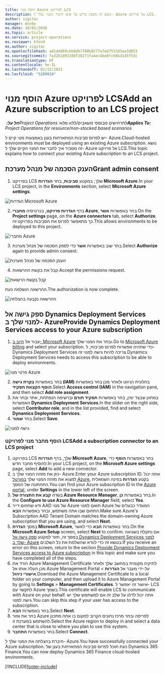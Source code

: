 ```yaml
---
title: הוסף מנוי Azure לפרויקט LCS
description: נושא זה מספק מידע על אופן חיבור המנוי שלך ל- Azure אל פרויקט LCS.
author: sigitac
manager: Annbe
ms.date: 10/01/2020
ms.topic: article
ms.service: project-operations
ms.reviewer: kfend
ms.author: sigitac
ms.openlocfilehash: ad1ddd69cbb8db7780b8277a7ed7533d3ea3d053
ms.sourcegitcommit: fa32b1893286f20271fa4ec4be8fc68bd135f53c
ms.translationtype: HT
ms.contentlocale: he-IL
ms.lasthandoff: 02/15/2021
ms.locfileid: "5289910"
---
```

# <a name="add-an-azure-subscription-to-an-lcs-project"></a><span data-ttu-id="47650-103">הוסף מנוי Azure לפרויקט LCS</span><span class="sxs-lookup"><span data-stu-id="47650-103">Add an Azure subscription to an LCS project</span></span>

<span data-ttu-id="47650-104">_**חל על:** ‏Project Operations לתרחישים מבוססי משאבים/ללא מלאי_</span><span class="sxs-lookup"><span data-stu-id="47650-104">_**Applies To:** Project Operations for resource/non-stocked based scenarios_</span></span>

<span data-ttu-id="47650-105">יש לפרוס סביבות המתארחות בענן באמצעות מנוי קיים ל- Azure.</span><span class="sxs-lookup"><span data-stu-id="47650-105">Cloud-hosted environments must be deployed using an existing Azure subscription.</span></span> <span data-ttu-id="47650-106">נושא זה מסביר איך לחבר את המנוי הקיים שלך ל- Azure אל פרויקט LCS.</span><span class="sxs-lookup"><span data-stu-id="47650-106">This topic explains how to connect your existing Azure subscription to an LCS project.</span></span> 

## <a name="grant-admin-consent"></a><span data-ttu-id="47650-107">הענק הסכמה של מנהל מערכת</span><span class="sxs-lookup"><span data-stu-id="47650-107">Grant admin consent</span></span>

1. <span data-ttu-id="47650-108">בפרויקט LCS שלך, במקטע **סביבות**, בחר **הגדרות Microsoft Azure**.</span><span class="sxs-lookup"><span data-stu-id="47650-108">In your LCS project, in the **Environments** section, select **Microsoft Azure settings**.</span></span>

![הגדרות Microsoft Azure](./media/1MicrosoftAzureSettings.png)

2. <span data-ttu-id="47650-110">בדף **הגדרות פרויקט**, בכרטיסיה **מחברי Azure**, בחר באפשרות **אשר**.</span><span class="sxs-lookup"><span data-stu-id="47650-110">On the **Project settings** page, on the **Azure connectors** tab, select **Authorize**.</span></span> <span data-ttu-id="47650-111">כך מתאפשר לפרוס את הסביבות בפרויקט זה.</span><span class="sxs-lookup"><span data-stu-id="47650-111">This allows environments to be deployed to this project.</span></span>

![מחברי Azure](./media/2AzureConnectors.png)

3. <span data-ttu-id="47650-113">בחר שוב באפשרות **אשר** כדי לספק הסכמה של מנהל מערכת.</span><span class="sxs-lookup"><span data-stu-id="47650-113">Select **Authorize** again to provide admin consent.</span></span>

![הענק הסכמה של מנהל מערכת](./media/3GrantAdminConsent.png)

4. <span data-ttu-id="47650-115">קבל את בקשת ההרשאות.</span><span class="sxs-lookup"><span data-stu-id="47650-115">Accept the permissions request.</span></span>

![קבל בקשת הרשאות](./media/4AcceptPermissionRequest.png)

<span data-ttu-id="47650-117">ההרשאה הושלמה כעת.</span><span class="sxs-lookup"><span data-stu-id="47650-117">The authorization is now complete.</span></span> 

![ההרשאה נקבעה בהצלחה](./media/5AuthorizationComplete.png)

## <a name="provide-dynamics-deployment-services-access-to-your-azure-subscription"></a><a name="provide"></a><span data-ttu-id="47650-119">ספק גישה אל Dynamics Deployment Services למנוי שלך ב- Azure</span><span class="sxs-lookup"><span data-stu-id="47650-119">Provide Dynamics Deployment Services access to your Azure subscription</span></span>

1. <span data-ttu-id="47650-120">עבור אל [חיוב ב- Microsoft Azure](https://portal.azure.com/#blade/Microsoft\_Azure\_Billing/SubscriptionsBlade) ובחר את המנוי שלך.</span><span class="sxs-lookup"><span data-stu-id="47650-120">Go to [Microsoft Azure billing](https://portal.azure.com/#blade/Microsoft\_Azure\_Billing/SubscriptionsBlade) and select your subscription.</span></span> <span data-ttu-id="47650-121">כדי שתהיה אפשרות לפרוס סביבות, ל- Dynamics Deployment Services צריכה להיות גישה למנוי זה.</span><span class="sxs-lookup"><span data-stu-id="47650-121">Dynamics Deployment Services needs to access this subscription to be able to deploy environments.</span></span>

![פרטי מנוי Azure](./media/6AzureSubscription.png)

2. <span data-ttu-id="47650-123">בחר באפשרות **בקרת גישה (IAM)** בחלונית הניווט ולאחר מכן בחר באפשרות **הוסף הקצאת תפקיד**.</span><span class="sxs-lookup"><span data-stu-id="47650-123">Select **Access control (IAM)** in the navigation pane, and then select **Add role assignment**.</span></span>
3. <span data-ttu-id="47650-124">במחוון שבצד ימין, בחר באפשרות **תפקיד תורם** וברשימה הנפתחת, אתר ובחר את האפשרות **Dynamics Deployment Services**.</span><span class="sxs-lookup"><span data-stu-id="47650-124">In the slider on the right side, select **Contributor role**, and in the list provided, find and select **Dynamics Deployment Services**.</span></span> 
4. <span data-ttu-id="47650-125">בחר **שמור**.</span><span class="sxs-lookup"><span data-stu-id="47650-125">Select **Save**.</span></span>

![גישה למנוי](./media/7SubscriptionAccess.png)

### <a name="add-a-subscription-connector-to-an-lcs-project"></a><span data-ttu-id="47650-127">הוסף מחבר מנוי לפרויקט LCS</span><span class="sxs-lookup"><span data-stu-id="47650-127">Add a subscription connector to an LCS project</span></span>

1. <span data-ttu-id="47650-128">בפרויקט LCS שלך, בדף **הגדרות Microsoft Azure**, בחר באפשרות **הוסף** כדי להוסיף מחבר חדש.</span><span class="sxs-lookup"><span data-stu-id="47650-128">In your LCS project, on the **Microsoft Azure settings** page, select **Add** to add a new connector.</span></span>
2. <span data-ttu-id="47650-129">הזן את מזהה המנוי שלך ב- Azure.</span><span class="sxs-lookup"><span data-stu-id="47650-129">Enter your Azure subscription ID.</span></span> <span data-ttu-id="47650-130">אתה יכול למצוא את מזהה המנוי שלך [בפורטל Azure](https://ms.portal.azure.com/), בקטע  **הגדרות**  בפינה השמאלית התחתונה של המסך.</span><span class="sxs-lookup"><span data-stu-id="47650-130">You can find your Azure subscription ID in the [Azure portal](https://ms.portal.azure.com/), under  **Settings**  in the lower left of the screen.</span></span>
3. <span data-ttu-id="47650-131">בשדה **קבע את התצורה של Azure Resource Manager**, בחר באפשרות **כן**.</span><span class="sxs-lookup"><span data-stu-id="47650-131">In the **Configure to use Azure Resource Manager** field, select **Yes**.</span></span>
4. <span data-ttu-id="47650-132">ודא שתחום דייר AAD של מנוי Azure תואם למנוי Azure המוגדר כבעלים של התחום שבו אתה משתמש, ובחר באפשרות **הבא**.</span><span class="sxs-lookup"><span data-stu-id="47650-132">Make sure Azure's Subscription AAD Tenant Domain matches the domain-owning Azure subscription that you are using, and select **Next**.</span></span>
5. <span data-ttu-id="47650-133">במסך **הגדרת Microsoft Azure**, בחר באפשרות **הבא** כדי לאשר.</span><span class="sxs-lookup"><span data-stu-id="47650-133">On the **Microsoft Azure Setup** screen, select **Next** to confirm.</span></span> <span data-ttu-id="47650-134">אם נתקלת בשגיאה במסך זה, חזור למקטע [ספק גישה אל Dynamics Deployment Services למנוי שלך ב- Azure](#provide) בנושא זה כדי לוודא שהשלמת את כל השלבים.</span><span class="sxs-lookup"><span data-stu-id="47650-134">If you receive an error on this screen, return to the section [Provide Dynamics Deployment Services access to Azure subscription](#provide) in this topic and make sure you have completed all of the steps.</span></span>
6. <span data-ttu-id="47650-135">הורד את Azure Management Certificate לתיקיה מקומית במחשב שלך ולאחר מכן העלה אותו אל Azure Management Portal על-ידי מעבר אל **הגדרות** > **אישורי ניהול**.</span><span class="sxs-lookup"><span data-stu-id="47650-135">Download the Azure Management Certificate to a local folder on your computer, and then upload it to Azure Management Portal by going to **Settings** > **Management Certificates**.</span></span> <span data-ttu-id="47650-136">אישור זה יאפשר ל- LCS לתקשר עם Azure בשמך.</span><span class="sxs-lookup"><span data-stu-id="47650-136">This certificate will enable LCS to communicate with Azure on your behalf.</span></span> <span data-ttu-id="47650-137">אתה יכול לדלג על שלב זה אם למשתמש שלך יש גישה למנוי.</span><span class="sxs-lookup"><span data-stu-id="47650-137">You can skip this step if your user has access to the subscription.</span></span>
7. <span data-ttu-id="47650-138">בחר באפשרות  **הבא**.</span><span class="sxs-lookup"><span data-stu-id="47650-138">Select  **Next**.</span></span>
8. <span data-ttu-id="47650-139">בחר את אזור Azure לפריסה ובחר מרכז נתונים הקרוב למקום בו אתה מתכנן להשתמש במערכת זו.</span><span class="sxs-lookup"><span data-stu-id="47650-139">Select the Azure region to deploy in and select a data center that is close to where you plan to use this system.</span></span>
9.  <span data-ttu-id="47650-140">בחר באפשרות  **התחבר**.</span><span class="sxs-lookup"><span data-stu-id="47650-140">Select  **Connect**.</span></span>

<span data-ttu-id="47650-141">חיברת בהצלחה את המנוי שלך ל- Azure.</span><span class="sxs-lookup"><span data-stu-id="47650-141">You have successfully connected your Azure subscription.</span></span> <span data-ttu-id="47650-142">כעת תוכל לפרוס סביבות המתארחות בענן של Dynamics 365 Finance.</span><span class="sxs-lookup"><span data-stu-id="47650-142">You can now deploy Dynamics 365 Finance cloud-hosted environments.</span></span>




[!INCLUDE[footer-include](../includes/footer-banner.md)]